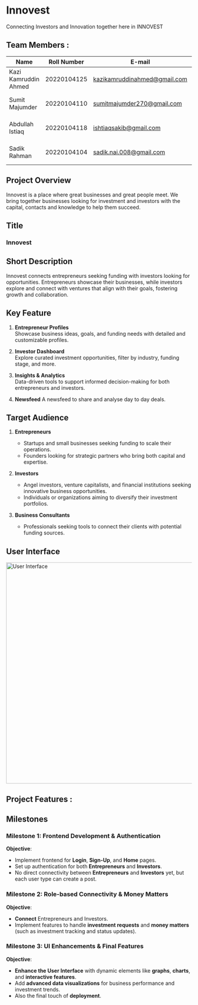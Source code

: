 # Innovest

Connecting Investors and Innovation together here in INNOVEST


## Team Members : 

| Name | Roll Number | E-mail | Role |
|-------------|--------------|--------------|--------------|
| Kazi Kamruddin Ahmed  | 20220104125 | kazikamruddinahmed@gmail.com| Lead |
| Sumit Majumder  | 20220104110 | sumitmajumder270@gmail.com | Frontend + Backend |
| Abdullah Istiaq  | 20220104118 | ishtiaqsakib@gmail.com | Frontend + Backend |
| Sadik Rahman  | 20220104104 | sadik.nai.008@gmail.com | Frontend + Backend |

## Project Overview
Innovest is a place where great businesses and great people meet. We bring together businesses looking for investment and investors with the capital, contacts and knowledge to  help them succeed.


## Title
### **Innovest**

## Short Description
Innovest connects entrepreneurs seeking funding with investors looking for opportunities. Entrepreneurs showcase their businesses, while investors explore and connect with ventures that align with their goals, fostering growth and collaboration.

## Key Feature
1. **Entrepreneur Profiles**  
   Showcase business ideas, goals, and funding needs with detailed and customizable profiles.

2. **Investor Dashboard**  
   Explore curated investment opportunities, filter by industry, funding stage, and more.

3. **Insights & Analytics**  
   Data-driven tools to support informed decision-making for both entrepreneurs and investors.

4. **Newsfeed**
   A newsfeed to share and analyse day to day deals.


## Target Audience

1. **Entrepreneurs**  
   - Startups and small businesses seeking funding to scale their operations.  
   - Founders looking for strategic partners who bring both capital and expertise.

2. **Investors**  
   - Angel investors, venture capitalists, and financial institutions seeking innovative business opportunities.  
   - Individuals or organizations aiming to diversify their investment portfolios.

3. **Business Consultants**  
   - Professionals seeking tools to connect their clients with potential funding sources.


## User Interface 
<a href="https://www.figma.com/design/Z5T7rDYzKXwm1aMTGU681c/Innovest?node-id=55-49&t=kKbTOFyg0yDQrX0V-1">
  <img src="https://i.imgur.com/BccJ7tb.png" alt="User Interface" width="600" />
</a>

## Project Features : 
















## Milestones
### Milestone 1: Frontend Development & Authentication

**Objective**:  
- Implement frontend for **Login**, **Sign-Up**, and **Home** pages.
- Set up authentication for both **Entrepreneurs** and **Investors**.
- No direct connectivity between **Entrepreneurs** and **Investors** yet, but each user type can create a post.


### Milestone 2: Role-based Connectivity & Money Matters

**Objective**:  
- **Connect** Entrepreneurs and Investors.
- Implement features to handle **investment requests** and **money matters** (such as investment tracking and status updates).


### Milestone 3: UI Enhancements & Final Features

**Objective**:  
- **Enhance the User Interface** with dynamic elements like **graphs**, **charts**, and **interactive features**.
- Add **advanced data visualizations** for business performance and investment trends.
- Also the final touch of **deployment**.


  
